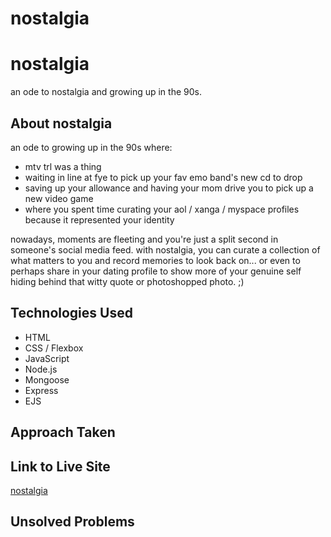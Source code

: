 # nostalgia

# nostalgia
an ode to nostalgia and growing up in the 90s.

## About nostalgia
an ode to growing up in the 90s where:
- mtv trl was a thing
- waiting in line at fye to pick up your fav emo band's new cd to drop
- saving up your allowance and having your mom drive you to pick up a new video game
- where you spent time curating your aol / xanga / myspace profiles because it represented your identity

nowadays, moments are fleeting and you're just a split second in someone's social media feed. with nostalgia, you can curate a collection of what matters to you and record memories to look back on... or even to perhaps share in your dating profile to show more of your genuine self hiding behind that witty quote or photoshopped photo. ;)

## Technologies Used

- HTML
- CSS / Flexbox
- JavaScript
- Node.js
- Mongoose
- Express
- EJS

## Approach Taken


## Link to Live Site

[nostalgia](https://birdyworld-nostalgia.herokuapp.com/)

## Unsolved Problems
